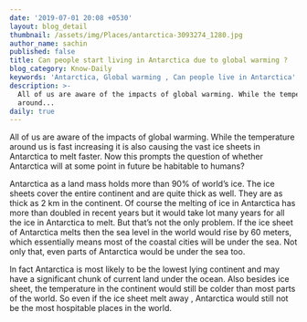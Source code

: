```yaml
---
date: '2019-07-01 20:08 +0530'
layout: blog_detail
thumbnail: /assets/img/Places/antarctica-3093274_1280.jpg
author_name: sachin
published: false
title: Can people start living in Antarctica due to global warming ?
blog_category: Know-Daily
keywords: 'Antarctica, Global warming , Can people live in Antarctica'
description: >-
  All of us are aware of the impacts of global warming. While the temperature
  around...
daily: true
---
```


All of us are aware of the impacts of global warming. While the temperature around us is fast increasing it is also causing the vast ice sheets in Antarctica to melt faster. Now this prompts the question of whether Antarctica will at some point in future be habitable to humans?

Antarctica as a land mass holds more than 90% of world’s ice. The ice sheets cover the entire continent and are quite thick as well. They are as thick as 2 km in the continent. Of course the melting of ice in Antarctica has more than doubled in recent years but it would take lot many years for all the ice in Antarctica to melt. But that’s not the only problem. If the ice sheet of Antarctica melts then the sea level in the world would rise by 60 meters, which essentially means most of the coastal cities will be under the sea. Not only that, even parts of Antarctica would be under the sea too. 

In fact Antarctica is most likely to be the lowest lying continent and may have a significant chunk of current land under the ocean. Also besides ice sheet, the temperature in the continent would still be colder than most parts of the world. So even if the ice sheet melt away , Antarctica  would still not be the most hospitable places in the world. 
